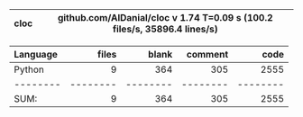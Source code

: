 cloc|github.com/AlDanial/cloc v 1.74  T=0.09 s (100.2 files/s, 35896.4 lines/s)
--- | ---

Language|files|blank|comment|code
:-------|-------:|-------:|-------:|-------:
Python|9|364|305|2555
--------|--------|--------|--------|--------
SUM:|9|364|305|2555
